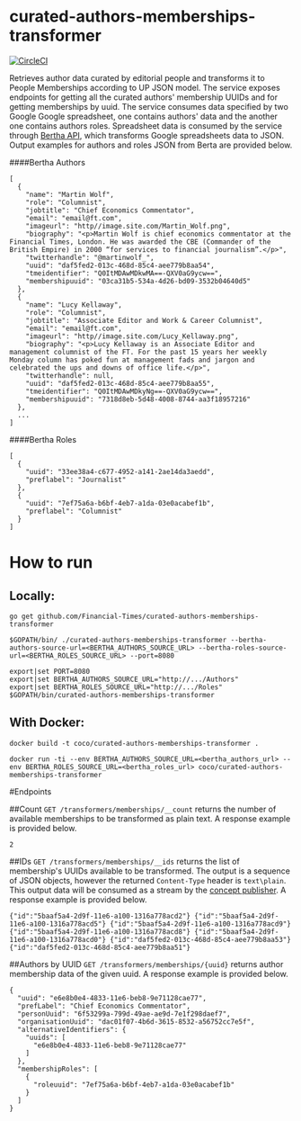 # curated-authors-memberships-transformer

[![CircleCI](https://circleci.com/gh/Financial-Times/curated-authors-memberships-transformer.svg?style=svg)](https://circleci.com/gh/Financial-Times/curated-authors-memberships-transformer)

Retrieves author data curated by editorial people and transforms it to People Memberships according to UP JSON model.
The service exposes endpoints for getting all the curated authors' membership UUIDs and for getting memberships by uuid.
The service consumes data specified by two Google Google spreadsheet, one contains authors' data and the another one contains authors roles.
Spreadsheet data is consumed by the service through [Bertha API](https://github.com/ft-interactive/bertha/wiki/Tutorial), which transforms Google spreadsheets data to JSON.
Output examples for authors and roles JSON from Berta are provided below.

####Bertha Authors
```
[
  {
    "name": "Martin Wolf",
    "role": "Columnist",
    "jobtitle": "Chief Economics Commentator",
    "email": "email@ft.com",
    "imageurl": "http//image.site.com/Martin_Wolf.png",
    "biography": "<p>Martin Wolf is chief economics commentator at the Financial Times, London. He was awarded the CBE (Commander of the British Empire) in 2000 “for services to financial journalism”.</p>",
    "twitterhandle": "@martinwolf_",
    "uuid": "daf5fed2-013c-468d-85c4-aee779b8aa54",
    "tmeidentifier": "Q0ItMDAwMDkwMA==-QXV0aG9ycw==",
    "membershipuuid": "03ca31b5-534a-4d26-bd09-3532b04640d5"
  },
  {
    "name": "Lucy Kellaway",
    "role": "Columnist",
    "jobtitle": "Associate Editor and Work & Career Columnist",
    "email": "email@ft.com",
    "imageurl": "http//image.site.com/Lucy_Kellaway.png",
    "biography": "<p>Lucy Kellaway is an Associate Editor and management columnist of the FT. For the past 15 years her weekly Monday column has poked fun at management fads and jargon and celebrated the ups and downs of office life.</p>",
    "twitterhandle": null,
    "uuid": "daf5fed2-013c-468d-85c4-aee779b8aa55",
    "tmeidentifier": "Q0ItMDAwMDkyNg==-QXV0aG9ycw==",
    "membershipuuid": "7318d8eb-5d48-4008-8744-aa3f18957216"
  },
  ...
]  
```

####Bertha Roles
```
[
  {
    "uuid": "33ee38a4-c677-4952-a141-2ae14da3aedd",
    "preflabel": "Journalist"
  },
  {
    "uuid": "7ef75a6a-b6bf-4eb7-a1da-03e0acabef1b",
    "preflabel": "Columnist"
  }
]
```

# How to run

## Locally: 

`go get github.com/Financial-Times/curated-authors-memberships-transformer`

`$GOPATH/bin/ ./curated-authors-memberships-transformer --bertha-authors-source-url=<BERTHA_AUTHORS_SOURCE_URL> --bertha-roles-source-url=<BERTHA_ROLES_SOURCE_URL> --port=8080`                

```
export|set PORT=8080
export|set BERTHA_AUTHORS_SOURCE_URL="http://.../Authors"
export|set BERTHA_ROLES_SOURCE_URL="http://.../Roles"
$GOPATH/bin/curated-authors-memberships-transformer
```

## With Docker:

`docker build -t coco/curated-authors-memberships-transformer .`

`docker run -ti --env BERTHA_AUTHORS_SOURCE_URL=<bertha_authors_url> --env BERTHA_ROLES_SOURCE_URL=<bertha_roles_url> coco/curated-authors-memberships-transformer`

#Endpoints

##Count
`GET /transformers/memberships/__count` returns the number of available memberships to be transformed as plain text.
A response example is provided below.

```
2
```

##IDs
`GET /transformers/memberships/__ids` returns the list of membership's UUIDs available to be transformed. 
The output is a sequence of JSON objects, however the returned `Content-Type` header is `text\plain`.
This output data will be consumed as a stream by the [concept publisher](https://github.com/Financial-Times/concept-publisher).
A response example is provided below.

```
{"id":"5baaf5a4-2d9f-11e6-a100-1316a778acd2"} {"id":"5baaf5a4-2d9f-11e6-a100-1316a778acd5"} {"id":"5baaf5a4-2d9f-11e6-a100-1316a778acd9"} {"id":"5baaf5a4-2d9f-11e6-a100-1316a778acd8"} {"id":"5baaf5a4-2d9f-11e6-a100-1316a778acd0"} {"id":"daf5fed2-013c-468d-85c4-aee779b8aa53"} {"id":"daf5fed2-013c-468d-85c4-aee779b8aa51"} 
```

##Authors by UUID
`GET /transformers/memberships/{uuid}` returns author membership data of the given uuid. 
A response example is provided below.

```
{
  "uuid": "e6e8b0e4-4833-11e6-beb8-9e71128cae77",
  "prefLabel": "Chief Economics Commentator",
  "personUuid": "6f53299a-799d-49ae-ae9d-7e1f298daef7",
  "organisationUuid": "dac01f07-4b6d-3615-8532-a56752cc7e5f",
  "alternativeIdentifiers": {
    "uuids": [
      "e6e8b0e4-4833-11e6-beb8-9e71128cae77"
    ]
  },
  "membershipRoles": [
    {
      "roleuuid": "7ef75a6a-b6bf-4eb7-a1da-03e0acabef1b"
    }
  ]
}
```